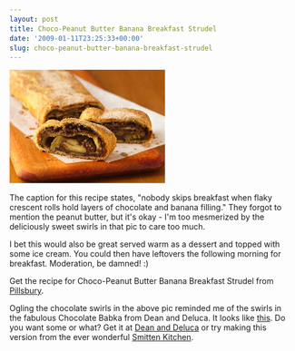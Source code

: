 ```yaml
---
layout: post
title: Choco-Peanut Butter Banana Breakfast Strudel
date: '2009-01-11T23:25:33+00:00'
slug: choco-peanut-butter-banana-breakfast-strudel
---
```

<a href="http://www.pillsbury.com/Recipes/ShowRecipe.aspx?rid=44995"><img src='images/uploads/2009/01/cpb_strudel.jpg' alt='Choco-Peanut Butter Banana Breakfast Strudel' /></a>

The caption for this recipe states, "nobody skips breakfast when flaky crescent rolls hold layers of chocolate and banana filling." They forgot to mention the peanut butter, but it's okay - I'm too mesmerized by the deliciously sweet swirls in that pic to care too much. 

I bet this would also be great served warm as a dessert and topped with some ice cream. You could then have leftovers the following morning for breakfast. Moderation, be damned! :)

Get the recipe for Choco-Peanut Butter Banana Breakfast Strudel from <a href="http://www.pillsbury.com/Recipes/ShowRecipe.aspx?rid=44995">Pillsbury</a>.

Ogling the chocolate swirls in the above pic reminded me of the swirls in the fabulous Chocolate Babka from Dean and Deluca. It looks like <a href="http://www.limeduck.com/wp-content/uploads/2008/07/babka1.jpg">this</a>. Do you want some or what? Get it at <a href="http://www.deandeluca.com/corporate-sales/gifts-by-theme/new-york-gifts/dean-and-deluca-babka.aspx">Dean and Deluca</a> or try making this version from the ever wonderful <a href="http://smittenkitchen.com/2007/09/mmm-bab-bee-bab-ka/">Smitten Kitchen</a>.
